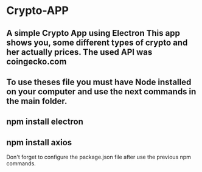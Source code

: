 # Crypto-APP
A simple Crypto App using Electron
This app shows you, some different types of crypto and her actually prices.
The used API was coingecko.com
----------------------------------------------------------------
To use theses file you must have Node installed on your computer and use the next commands in the main folder.
----------------------------------------------------------------
npm install electron
----------------------------------------------------------------
npm install axios
----------------------------------------------------------------
Don't forget to configure the package.json file after use the previous npm commands.
